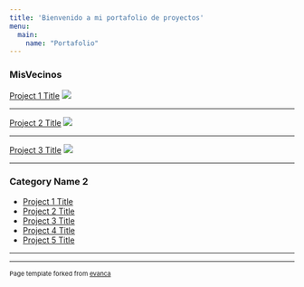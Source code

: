 ```yaml
---
title: 'Bienvenido a mi portafolio de proyectos'
menu:
  main:
    name: "Portafolio"
---
```


### MisVecinos

[Project 1 Title](/sample_page)
<img src="images/dummy_thumbnail.jpg?raw=true"/>

---
[Project 2 Title](/pdf/sample_presentation.pdf)
<img src="images/dummy_thumbnail.jpg?raw=true"/>

---
[Project 3 Title](http://example.com/)
<img src="https://imagenes.elpais.com/resizer/bcO7qftyHcYnGWasUbyB0fMj_WY=/1960x1103/arc-anglerfish-eu-central-1-prod-prisa.s3.amazonaws.com/public/GXCNXMSQBJE5LCIC3ITWRGE75A.jpg"/>

---

### Category Name 2

- [Project 1 Title](http://example.com/)
- [Project 2 Title](http://example.com/)
- [Project 3 Title](http://example.com/)
- [Project 4 Title](http://example.com/)
- [Project 5 Title](http://example.com/)

---




---
<p style="font-size:11px">Page template forked from <a href="https://github.com/evanca/quick-portfolio">evanca</a></p>
<!-- Remove above link if you don't want to attibute -->